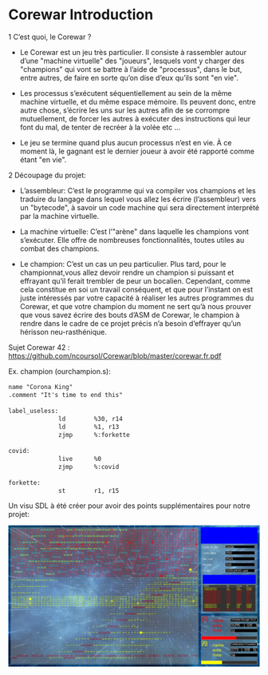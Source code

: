 # Corewar Introduction

1  C’est quoi, le Corewar ?

  - Le Corewar est un jeu très particulier. Il consiste à rassembler autour d’une "machine virtuelle" des "joueurs", lesquels vont y charger des
    "champions" qui vont se battre à l’aide de "processus", dans le but, entre autres, de faire en sorte qu’on dise d’eux qu’ils sont "en vie".
   
  - Les processus s’exécutent séquentiellement au sein de la même machine virtuelle, et du même espace mémoire. Ils peuvent donc, entre autre chose, s’écrire les
    uns sur les autres afin de se corrompre mutuellement, de forcer les autres à exécuter des instructions qui leur font du mal, de tenter de recréer à la volée
    etc ...
  
  - Le jeu se termine quand plus aucun processus n’est en vie. À ce moment là, le gagnant est le dernier joueur à avoir été rapporté comme étant "en vie".
  
2  Découpage du projet:

  - L’assembleur: C’est le programme qui va compiler vos champions et les traduire du langage dans lequel vous allez les écrire (l’assembleur) vers un "bytecode",
    à savoir un code machine qui sera directement interprété par la machine virtuelle.
   
  - La machine virtuelle: C’est l’"arène" dans laquelle les champions vont s’exécuter. Elle offre de nombreuses fonctionnalités, toutes utiles au combat des
   champions.
    
  - Le champion: C’est un cas un peu particulier. Plus tard, pour le championnat,vous allez devoir rendre un champion si puissant et effrayant qu’il ferait
    trembler de peur un bocalien. Cependant, comme cela constitue en soi un travail conséquent, et que pour l’instant on est juste intéressés par votre capacité à 
    réaliser les autres programmes du Corewar, et que votre champion du moment ne sert qu’à nous prouver que vous savez écrire des bouts d’ASM de Corewar, le 
    champion à rendre dans le cadre de ce projet précis n’a besoin d’effrayer qu’un hérisson neu-rasthénique.
	 
Sujet Corewar 42 : https://github.com/ncoursol/Corewar/blob/master/corewar.fr.pdf

Ex. champion (ourchampion.s):
```
name "Corona King"
.comment "It's time to end this"

label_useless:
		      ld		%30, r14
		      ld		%1, r13
	 	      zjmp	    %:forkette

covid:
		      live	    %0
		      zjmp	    %:covid

forkette:
		      st		r1, r15
```
Un visu SDL à été créer pour avoir des points supplémentaires pour notre projet: 

![image1](https://github.com/ncoursol/Corewar/blob/master/screenshot_visu/Screenshot_octobre_rouge_vs_gagnant.png)
